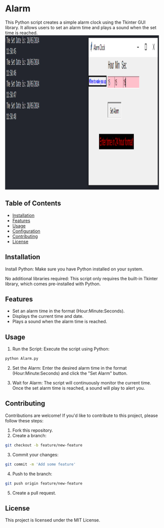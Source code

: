 # Alarm

This Python script creates a simple alarm clock using the Tkinter GUI library. It allows users to set an alarm time and plays a sound when the set time is reached.
<img src="alarm.png" alt="Alarm" style="width: 500px; height: 500px">

## Table of Contents

- [Installation](#installation)
- [Features](#features)
- [Usage](#usage)
- [Configuration](#configuration)
- [Contributing](#contributing)
- [License](#license)

## Installation

Install Python: Make sure you have Python installed on your system.

No additional libraries required: This script only requires the built-in Tkinter library, which comes pre-installed with Python.

## Features
<ul><li>Set an alarm time in the format (Hour:Minute:Seconds).</li>
<li>Displays the current time and date.</li>
<li>Plays a sound when the alarm time is reached.</li></ul>

## Usage

1. Run the Script: Execute the script using Python:
```bash
python Alarm.py
```
2. Set the Alarm: Enter the desired alarm time in the format (Hour:Minute:Seconds) and click the "Set Alarm" button.

3. Wait for Alarm: The script will continuously monitor the current time. Once the set alarm time is reached, a sound will play to alert you.

## Contributing
Contributions are welcome! If you'd like to contribute to this project, please follow these steps:

1. Fork this repository.
2. Create a branch:
```bash
git checkout -b feature/new-feature
```
3. Commit your changes:
```bash
git commit -m 'Add some feature'
```
4. Push to the branch:
```bash
git push origin feature/new-feature
```
5. Create a pull request.

## License
This project is licensed under the MIT License.
